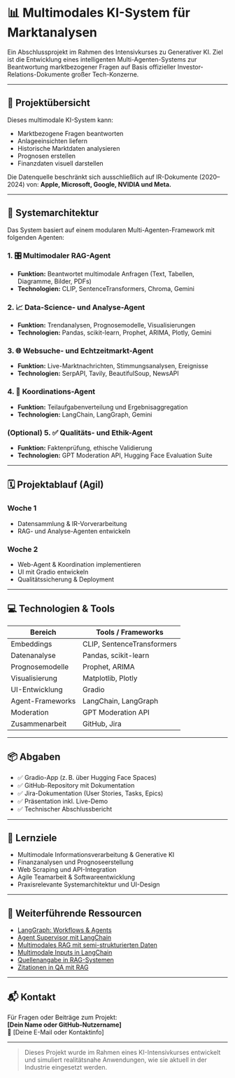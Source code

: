 # 📊 Multimodales KI-System für Marktanalysen

Ein Abschlussprojekt im Rahmen des Intensivkurses zu Generativer KI. Ziel ist die Entwicklung eines intelligenten Multi-Agenten-Systems zur Beantwortung marktbezogener Fragen auf Basis offizieller Investor-Relations-Dokumente großer Tech-Konzerne.

---

## 🚀 Projektübersicht

Dieses multimodale KI-System kann:

- Marktbezogene Fragen beantworten
- Anlageeinsichten liefern
- Historische Marktdaten analysieren
- Prognosen erstellen
- Finanzdaten visuell darstellen

Die Datenquelle beschränkt sich ausschließlich auf IR-Dokumente (2020–2024) von:
**Apple, Microsoft, Google, NVIDIA und Meta.**

---

## 🧠 Systemarchitektur

Das System basiert auf einem modularen Multi-Agenten-Framework mit folgenden Agenten:

### 1. 🎛️ Multimodaler RAG-Agent
- **Funktion:** Beantwortet multimodale Anfragen (Text, Tabellen, Diagramme, Bilder, PDFs)
- **Technologien:** CLIP, SentenceTransformers, Chroma, Gemini

### 2. 📈 Data-Science- und Analyse-Agent
- **Funktion:** Trendanalysen, Prognosemodelle, Visualisierungen
- **Technologien:** Pandas, scikit-learn, Prophet, ARIMA, Plotly, Gemini

### 3. 🌐 Websuche- und Echtzeitmarkt-Agent
- **Funktion:** Live-Marktnachrichten, Stimmungsanalysen, Ereignisse
- **Technologien:** SerpAPI, Tavily, BeautifulSoup, NewsAPI

### 4. 🤝 Koordinations-Agent
- **Funktion:** Teilaufgabenverteilung und Ergebnisaggregation
- **Technologien:** LangChain, LangGraph, Gemini

### (Optional) 5. ✅ Qualitäts- und Ethik-Agent
- **Funktion:** Faktenprüfung, ethische Validierung
- **Technologien:** GPT Moderation API, Hugging Face Evaluation Suite

---

## 🗓️ Projektablauf (Agil)

### Woche 1
- Datensammlung & IR-Vorverarbeitung
- RAG- und Analyse-Agenten entwickeln

### Woche 2
- Web-Agent & Koordination implementieren
- UI mit Gradio entwickeln
- Qualitätssicherung & Deployment

---

## 💻 Technologien & Tools

| Bereich            | Tools / Frameworks                                 |
|--------------------|-----------------------------------------------------|
| Embeddings         | CLIP, SentenceTransformers                         |
| Datenanalyse       | Pandas, scikit-learn                               |
| Prognosemodelle    | Prophet, ARIMA                                     |
| Visualisierung     | Matplotlib, Plotly                                 |
| UI-Entwicklung     | Gradio                                             |
| Agent-Frameworks   | LangChain, LangGraph                               |
| Moderation         | GPT Moderation API                                 |
| Zusammenarbeit     | GitHub, Jira                                       |

---

## 📦 Abgaben

- ✅ Gradio-App (z. B. über Hugging Face Spaces)
- ✅ GitHub-Repository mit Dokumentation
- ✅ Jira-Dokumentation (User Stories, Tasks, Epics)
- ✅ Präsentation inkl. Live-Demo
- ✅ Technischer Abschlussbericht

---

## 🎯 Lernziele

- Multimodale Informationsverarbeitung & Generative KI
- Finanzanalysen und Prognoseerstellung
- Web Scraping und API-Integration
- Agile Teamarbeit & Softwareentwicklung
- Praxisrelevante Systemarchitektur und UI-Design

---

## 🔗 Weiterführende Ressourcen

- [LangGraph: Workflows & Agents](https://langchain-ai.github.io/langgraph/tutorials/workflows/)
- [Agent Supervisor mit LangChain](https://langchain-ai.github.io/langgraph/tutorials/multi_agent/agent_supervisor/)
- [Multimodales RAG mit semi-strukturierten Daten](https://blog.langchain.dev/semi-structured-multi-modal-rag/)
- [Multimodale Inputs in LangChain](https://python.langchain.com/docs/how_to/multimodal_inputs/)
- [Quellenangabe in RAG-Systemen](https://python.langchain.com/docs/how_to/qa_sources/)
- [Zitationen in QA mit RAG](https://python.langchain.com/docs/how_to/qa_citations/)

---

## 📬 Kontakt

Für Fragen oder Beiträge zum Projekt:  
**[Dein Name oder GitHub-Nutzername]**  
📧 [Deine E-Mail oder Kontaktinfo]

---

> Dieses Projekt wurde im Rahmen eines KI-Intensivkurses entwickelt und simuliert realitätsnahe Anwendungen, wie sie aktuell in der Industrie eingesetzt werden.
